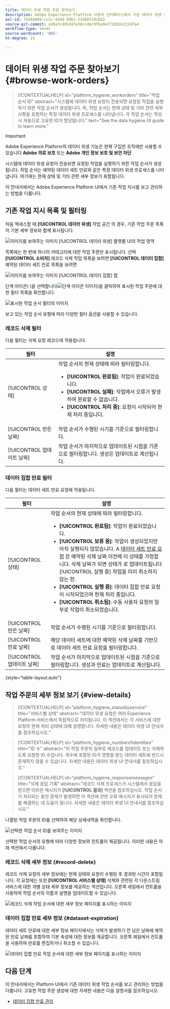 ```yaml
---
title: 데이터 위생 작업 주문 찾아보기
description: Adobe Experience Platform 사용자 인터페이스에서 기존 데이터 위생 작업 순서를 보고 관리하는 방법을 알아봅니다.
exl-id: 76d4a809-cc2c-434d-90b1-23d88f29c022
source-git-commit: a20afcd95d47e38ccdec9fba9e772032e212d7a4
workflow-type: tm+mt
source-wordcount: '865'
ht-degree: 1%

---
```


# 데이터 위생 작업 주문 찾아보기 {#browse-work-orders}

>[!CONTEXTUALHELP]
>id="platform_hygiene_workorders"
>title="작업 순서 ID"
>abstract="시스템에 데이터 위생 요청이 전송되면 요청된 작업을 실행하기 위한 작업 순서가 생성됩니다. 즉, 작업 순서는 현재 상태 및 기타 관련 세부 사항을 포함하는 특정 데이터 위생 프로세스를 나타냅니다. 각 작업 순서는 작성 시 자동으로 고유한 ID가 할당됩니다."
>text="See the data hygiene UI guide to learn more."

>[!IMPORTANT]
>
>Adobe Experience Platform의 데이터 위생 기능은 현재 구입한 조직에만 사용할 수 있습니다 **Adobe 의료 보호** 또는 **Adobe 개인 정보 보호 및 보안 차단**.

시스템에 데이터 위생 요청이 전송되면 요청된 작업을 실행하기 위한 작업 순서가 생성됩니다. 작업 순서는 예약된 데이터 세트 만료와 같은 특정 데이터 위생 프로세스를 나타냅니다. 여기에는 현재 상태 및 기타 관련 세부 정보가 포함됩니다.

이 안내서에서는 Adobe Experience Platform UI에서 기존 작업 지시를 보고 관리하는 방법을 다룹니다.

## 기존 작업 지시 목록 및 필터링

처음 액세스할 때 **[!UICONTROL 데이터 위생]** 작업 공간 의 경우, 기존 작업 주문 목록이 기본 세부 정보와 함께 표시됩니다.

![이미지를 보여주는 이미지 [!UICONTROL 데이터 위생] 플랫폼 UI의 작업 영역](../images/ui/browse/work-order-list.png)

목록에는 한 번에 하나의 카테고리에 대한 작업 주문만 표시됩니다. 선택 **[!UICONTROL 소비자]** 레코드 삭제 작업 목록을 보려면 **[!UICONTROL 데이터 집합]** 예약된 데이터 세트 만료 목록을 보려면

![이미지를 보여주는 이미지 [!UICONTROL 데이터 집합] 탭](../images/ui/browse/dataset-tab.png)

단계 아이콘( )을 선택합니다![단계 아이콘 이미지](../images/ui/browse/funnel-icon.png))을 클릭하여 표시된 작업 주문에 대한 필터 목록을 확인합니다.

![표시된 작업 순서 필터의 이미지](../images/ui/browse/filters.png)

보고 있는 작업 순서 유형에 따라 다양한 필터 옵션을 사용할 수 있습니다.

### 레코드 삭제 필터

다음 필터는 삭제 요청 레코드에 적용됩니다.

| 필터 | 설명 |
| --- | --- |
| [!UICONTROL 상태] | 작업 순서의 현재 상태에 따라 필터링합니다.<ul><li>**[!UICONTROL 완료됨]**: 작업이 완료되었습니다.</li><li>**[!UICONTROL 실패]**: 작업에서 오류가 발생하여 완료할 수 없습니다.</li><li>**[!UICONTROL 처리 중]**: 요청이 시작되어 현재 처리 중입니다.</li></ul> |
| [!UICONTROL 만든 날짜] | 작업 순서가 수행된 시기를 기준으로 필터링합니다. |
| [!UICONTROL 업데이트 날짜] | 작업 순서가 마지막으로 업데이트된 시점을 기준으로 필터링합니다. 생성은 업데이트로 계산됩니다. |

### 데이터 집합 만료 필터

다음 필터는 데이터 세트 만료 요청에 적용됩니다.

| 필터 | 설명 |
| --- | --- |
| [!UICONTROL 상태] | 작업 순서의 현재 상태에 따라 필터링합니다.<ul><li>**[!UICONTROL 완료됨]**: 작업이 완료되었습니다.</li><li>**[!UICONTROL 보류 중]**: 작업이 생성되었지만 아직 실행되지 않았습니다. A [데이터 세트 만료 요청](./dataset-expiration.md) 은 예약된 삭제 날짜 이전에 이 상태를 가정합니다. 삭제 날짜가 되면 상태가 로 업데이트됩니다 [!UICONTROL 실행 중] 작업을 미리 취소하지 않는 한.</li><li>**[!UICONTROL 실행 중]**: 데이터 집합 만료 요청이 시작되었으며 현재 처리 중입니다.</li><li>**[!UICONTROL 취소됨]**: 수동 사용자 요청의 일부로 작업이 취소되었습니다.</li></ul> |
| [!UICONTROL 만든 날짜] | 작업 순서가 수행된 시기를 기준으로 필터링합니다. |
| [!UICONTROL 만료 날짜] | 해당 데이터 세트에 대한 예약된 삭제 날짜를 기반으로 데이터 세트 만료 요청을 필터링합니다. |
| [!UICONTROL 업데이트 날짜] | 작업 순서가 마지막으로 업데이트된 시점을 기준으로 필터링합니다. 생성과 만료는 업데이트로 계산됩니다. |

{style=&quot;table-layout:auto&quot;}

## 작업 주문의 세부 정보 보기 {#view-details}

>[!CONTEXTUALHELP]
>id="platform_hygiene_statusbyservice"
>title="서비스별 상태"
>abstract="데이터 위생 요청은 여러 Experience Platform 서비스에서 독립적으로 처리됩니다. 이 섹션에서는 각 서비스에 대한 요청의 현재 처리 상태에 대해 설명합니다. 자세한 내용은 데이터 위생 UI 안내서를 참조하십시오."

>[!CONTEXTUALHELP]
>id="platform_hygiene_numberofidentities"
>title="ID 수"
>abstract="이 작업 주문의 일부로 레코드를 업데이트 또는 삭제하도록 요청한 ID 수입니다. 개수에 포함된 ID가 영향을 받는 데이터 세트에 반드시 존재하지 않을 수 있습니다. 자세한 내용은 데이터 위생 UI 안내서를 참조하십시오."

>[!CONTEXTUALHELP]
>id="platform_hygiene_responsemessages"
>title="삭제 응답 기록"
>abstract="레코드 삭제 프로세스가 시스템에서 응답을 받으면 이러한 메시지가 **[!UICONTROL 결과]** 섹션을 참조하십시오. 작업 순서가 처리되는 동안 문제가 발생하면 이 섹션에 관련 오류 메시지가 표시되어 문제를 해결하는 데 도움이 됩니다. 자세한 내용은 데이터 위생 UI 안내서를 참조하십시오."

나열된 작업 주문의 ID를 선택하여 해당 상세내역을 확인합니다.

![선택한 작업 순서 ID를 보여주는 이미지](../images/ui/browse/select-work-order.png)

선택한 작업 순서의 유형에 따라 다양한 정보와 컨트롤이 제공됩니다. 이러한 내용은 아래 섹션에서 다룹니다.

### 레코드 삭제 세부 정보 {#record-delete}

레코드 삭제 요청의 세부 정보에는 현재 상태와 요청이 수행된 후 경과된 시간이 포함됩니다. 각 요청에는 또한 **[!UICONTROL 서비스별 상태]** 삭제와 관련된 각 다운스트림 서비스에 대한 개별 상태 세부 정보를 제공하는 섹션입니다. 오른쪽 레일에서 컨트롤을 사용하여 작업 순서의 이름과 설명을 업데이트할 수 있습니다.

![레코드 삭제 작업 순서에 대한 세부 정보 페이지를 표시하는 이미지](../images/ui/browse/record-delete-details.png)

### 데이터 집합 만료 세부 정보 {#dataset-expiration}

데이터 세트 만료에 대한 세부 정보 페이지에서는 삭제가 발생하기 전 남은 날짜에 예약된 만료 날짜를 포함하여 기본 속성에 대한 정보를 제공합니다. 오른쪽 레일에서 컨트롤을 사용하여 만료를 편집하거나 취소할 수 있습니다.

![데이터 집합 만료 작업 순서에 대한 세부 정보 페이지를 표시하는 이미지](../images/ui/browse/ttl-details.png)

## 다음 단계

이 안내서에서는 Platform UI에서 기존 데이터 위생 작업 순서를 보고 관리하는 방법을 다룹니다. 고유한 작업 주문 생성에 대한 자세한 내용은 다음 설명서를 참조하십시오.

* [데이터 집합 만료 관리](./dataset-expiration.md)
<!-- * [Manage record deletes](./record-delete.md) -->
